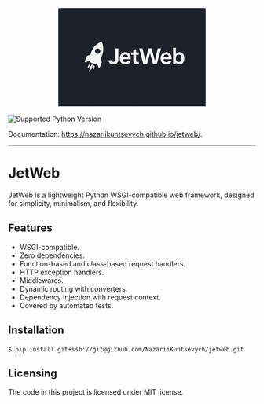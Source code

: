 <div align="center">
    <img src="images/logo.png">
</div>

![Supported Python Version](https://img.shields.io/badge/python-3.8%20|%203.9%20|%203.10%20|%203.11%20|%203.12%20|%203.13-blue)

Documentation: https://nazariikuntsevych.github.io/jetweb/.

---

# JetWeb

JetWeb is a lightweight Python WSGI-compatible web framework, designed for simplicity, minimalism, and flexibility.

## Features

* WSGI-compatible.
* Zero dependencies.
* Function-based and class-based request handlers.
* HTTP exception handlers.
* Middlewares.
* Dynamic routing with converters.
* Dependency injection with request context.
* Covered by automated tests.

## Installation

```shell
$ pip install git+ssh://git@github.com/NazariiKuntsevych/jetweb.git
```

## Licensing

The code in this project is licensed under MIT license.
